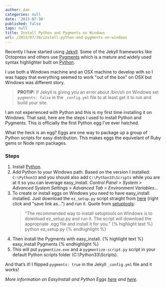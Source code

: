 ```yaml
---
author: dan
categories: null
date: '2013-07-30'
published: false
tags: null
title: Install Python and Pygments on Windows
url: /2013/07/30/install-python-and-pygments-on-windows
---
```



Recently I have started using [Jekyll][1].  Some of the Jekyll frameworks like Octopress and others use [Pygments][2] which is a mature and widely used syntax highlighter built on [Python][3].

I use both a Windows machine and an OSX machine to develop with so I was happy that everything seemed to work "out of the box" on OSX  but Windows was different story.
<!--more-->

> **PROTIP:** 
> If Jekyll is giving you an error about /bin/sh on Windows 
> set `pygments: false` in the `_config.yml` file to at 
> least get it to run and build your site. 

I am not experienced with Python and this is my first time installing it on Windows. That said, here are the steps I used to install Python and Pygments. This is officially the first Python egg I’ve ever hatched.

What the heck is an egg? Eggs are one way to package up a group of Python scripts for easy distribution. This makes eggs the equivelant of Ruby gems or Node npm packages.

### Steps
1. Install [Python][3].
2. Add Python to your Windows path.  Based on the version I installed: `C:\Python33` and you should also add `C:\Python33\Scripts` while you are at it so you can leverage easy_install.
	*Control Panel > System > Advanced System Settings > Advanced Tab > Environment Variables...*
3. To create or install eggs on Windows you need to have easy_install installed.  Just download the `ez_setup.py` script straight from [here][4] (right click and "save link as...") and run it.  Quote from [setuptools][5]:
	> "The recommended way to install setuptools on Windows is to
	> download ez_setup.py and run it. The script will download the
	> appropriate .egg file and install it for you."
{% highlight text %}
python ez_setup.py
{% endhighlight %}
4. Then install the Pygments with easy_install.
{% highlight text %}
easy_install Pygments
{% endhighlight %}
5. This will put `pygmentize.exe` and a `pygmentize-script.py` script in your default Python scripts folder (C:\Python33\Scripts).

And that’s it!  I flipped `pygments: true` in the Jekyll `_config.yml` file and it works!

_More information on EasyInstall and Python Eggs [here][6] and [here][7]._

[1]: http://jekyllrb.com/
[2]: http://pygments.org/
[3]: http://www.python.org/getit/
[4]: https://bitbucket.org/pypa/setuptools/raw/bootstrap/ez_setup.py
[5]: https://pypi.python.org/pypi/setuptools
[6]: http://en.wikipedia.org/wiki/Python_eggs
[7]: http://www.blog.pythonlibrary.org/2012/07/12/python-101-easy_install-or-how-to-create-eggs/